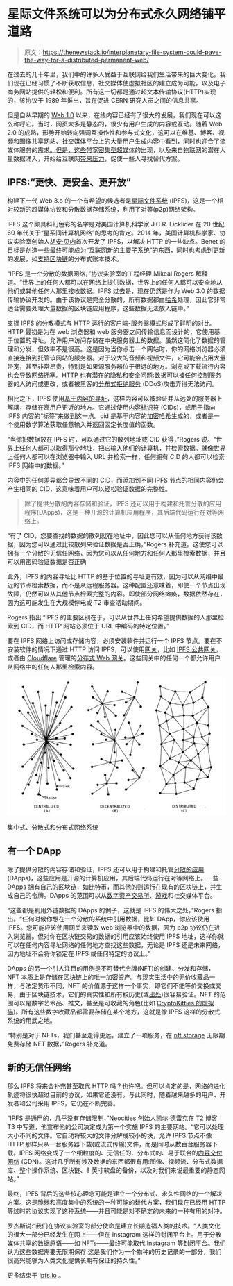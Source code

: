 # 星际文件系统可以为分布式永久网络铺平道路

> 原文：<https://thenewstack.io/interplanetary-file-system-could-pave-the-way-for-a-distributed-permanent-web/>

在过去的几十年里，我们中的许多人受益于互联网给我们生活带来的巨大变化。我们现在已经习惯了不断获取信息，社交媒体使虚拟社区的建立成为可能，以及电子商务网站提供的轻松和便利。所有这一切都是通过超文本传输协议(HTTP)实现的，该协议于 1989 年推出，旨在促进 CERN 研究人员之间的信息共享。

但是自从早期的 [Web 1.0](https://www.techopedia.com/definition/27960/web-10) 以来，在线内容已经有了很大的发展，我们现在可以这么称呼它。当时，网页大多是静态的，很少有用户生成的内容或互动。随着 Web 2.0 的成熟，形势开始转向强调互操作性和参与式文化，这可以在维基、博客、视频和图像共享网站、社交媒体平台上的大量用户生成内容中看到，同时也迎合了流媒体服务的[需求。但是，这些带宽密集型](https://www.howtogeek.com/201827/how-much-mobile-data-do-streaming-services-use-and-how-you-can-make-them-use-less/)[超媒体](https://smartbear.com/learn/api-design/what-is-hypermedia/)的出现，以及来自[物联网](https://thenewstack.io/the-internet-of-things-needs-an-infusion-of-web-technologies/)的潜在大量数据涌入，开始给互联网[带来压力](https://www.theverge.com/2020/3/27/21195358/streaming-netflix-disney-hbo-now-youtube-twitch-amazon-prime-video-coronavirus-broadband-network)，促使一些人寻找替代方案。

## IPFS:“更快、更安全、更开放”

构建下一代 Web 3.o 的一个有希望的候选者是[星际文件系统](https://ipfs.io/) (IPFS)，这是一个相对较新的超媒体协议和分散数据存储系统，利用了对等(p2p)网络架构。

IPFS 这个颇具科幻色彩的名字是对美国计算机科学家 J.C.R. Licklider 在 20 世纪 60 年代关于“星系间计算机网络”的思考的肯定。2014 年，美国计算机科学家、协议实验室创始人[胡安·贝内](https://juan.benet.ai/)首次开发了 IPFS，以解决 HTTP 的一些缺点。Benet 的目标是创造一些最终可能成为“[互联网](https://www.axelquack.capital/p2p-data-storage-with-ipfs/)新的主要子系统”的东西，同时也考虑到更新的发展，如[支持](https://www.investopedia.com/terms/d/distributed-ledger-technology-dlt.asp)[区块链](https://thenewstack.io/what-you-need-to-know-about-blockchain-before-making-the-leap/)的分布式账本技术。

“IPFS 是一个分散的数据网络，”协议实验室的工程经理 Mikeal Rogers 解释道。“世界上的任何人都可以在网络上提供数据，世界上的任何人都可以安全地从他们或其他任何人那里接收数据。IPFS 过去是，现在仍然是作为 Web 3.0 的数据传输协议开发的。由于该协议是完全分散的，所有数据都由[哈希](https://thenewstack.io/git-transitioning-away-from-the-aging-sha-1-hash/)处理，因此它非常适合需要处理大量数据的区块链应用程序，这些数据无法放入链中。”

支撑 IPFS 的分散模式与 HTTP 运行的客户端-服务器模式形成了鲜明的对比。HTTP 最初是为在 web 浏览器和 web 服务器之间传输信息而设计的，它使用基于位置的寻址，允许用户访问存储在中央服务器上的数据。虽然这简化了数据的管理和分发，但效率不是很高。这是因为当你点击一个网站时，你的网络浏览器必须直接连接到托管该网站的服务器。对于较大的音频和视频文件，它可能会占用大量带宽，甚至非常昂贵，特别是如果源服务器位于很远的地方。浏览或下载流行内容也会导致网络拥塞。HTTP 也有潜在的隐私和安全问题:数据可以被任何控制服务器的人访问或更改，或者被黑客的[分布式拒绝服务](https://thenewstack.io/a-ddos-emerges-that-busies-a-cipher-with-cpu-intensity/) (DDoS)攻击弄得无法访问。

相比之下，IPFS 使用[基于内容的寻址](https://flyingzumwalt.gitbooks.io/decentralized-web-primer/content/avenues-for-access/lessons/power-of-content-addressing.html)，这样内容可以被验证并从远处的服务器上解耦，存储在离用户更近的地方。它通过使用[内容标识符](https://docs.ipfs.io/concepts/content-addressing/) (CIDs)，或用于指向 IPFS 内容的“标签”来做到这一点。cid 是基于内容的[加密哈希](https://docs.ipfs.io/concepts/hashing/#hashes-are-important)生成的，或者是一个使用数学算法获取任意输入并返回固定长度值的函数。

“当你把数据放在 IPFS 时，可以通过它的散列地址或 CID 获得，”Rogers 说。“世界上任何人都可以取得那个地址，把它输入他们的计算机，并检索数据。就像世界上任何人都可以在浏览器中输入 URL 并检索一样，任何拥有 CID 的人都可以检索 IPFS 网络中的数据。”

内容中的任何差异都会导致不同的 CID，而添加到不同 IPFS 节点的相同内容仍会产生相同的 CID，这意味着用户可以轻松验证数据的完整性。

> 除了提供分散的内容存储和验证，IPFS 还可以用于构建和托管分散的应用程序(DApps)，这是一种开源的计算机应用程序，其后端代码运行在对等网络上。

“有了 CID，您要查找的数据的散列就在地址中，因此您可以从任何地方获得该数据，因为您可以通过比较散列来验证数据是否正确，”Rogers 补充道。这使您可以拥有一个分散的无信任网络，因为您可以从任何地方和任何人那里检索数据，并且可以用密码验证数据是否正确

此外，IPFS 的内容寻址比 HTTP 的基于位置的寻址更有效，因为可以从网络中最近的节点检索数据，而不是从远程服务器。这种配置还意味着，即使一个节点出现故障，仍然可以从其他节点检索完整的内容。即使部分网络瘫痪，数据依然存在，因为这可能发生在大规模停电或 T2 审查活动期间。

Rogers 指出:“IPFS 的主要区别在于，可以从世界上任何希望提供数据的人那里检索到 CID，而 HTTP 网站必须位于 URL 中编码的特定位置。”

要在 IPFS 网络上访问或存储内容，必须安装软件并运行一个 IPFS 节点。要在不安装软件的情况下通过 HTTP 访问 IPFS，可以使用[网关](https://ipfs.github.io/public-gateway-checker/)，比如 [IPFS 公共网关](https://ipfs.io)，或者由 [Cloudflare](https://www.cloudflare.com/) 管理的[分布式 Web 网关](https://www.cloudflare.com/distributed-web-gateway/)。这些网关中的任何一个都允许用户从网络中的任何人那里检索内容。

![](img/e0f4c465ffa172765742dfd8857409b3.png)

集中式、分散式和分布式网络系统

## 有一个 DApp

除了提供分散的内容存储和验证，IPFS 还可以用于构建和托管[分散的应用](https://djohnstonec.medium.com/the-general-theory-of-decentralized-applications-dapps-4901877d368) (DApps)，这些应用是开源的计算机应用，其后端代码运行在对等网络上。一些 DApps 拥有自己的区块链，如比特币，而其他的则运行在现有的区块链上，并生成自己的令牌。DApps 的范围可以从[数字资产交易所](https://www.ventureradar.com/keyword/Digital%20Asset%20Exchange)、[游戏](https://dappradar.com/rankings/category/games)和社交媒体平台。

“这些都是利用外链数据的 DApps 的例子，这就是 IPFS 的伟大之处，”Rogers 指出。“任何时候你想在一个分散的系统中引用数据，比如 DApp，你应该使用 IPFS。您可能应该使用网关来读取 web 浏览器中的数据，因为 p2p 协议仍在进入浏览器。但对你在区块链交易的数据的引用应该始终使用 IPFS 地址，这样你就可以在任何内容寻址网络的任何地方查找这些数据，无论是 IPFS 还是未来网络，因为地址不会将你锁定在 IPFS 或任何特定的协议上。”

DApps 的另一个引人注目的用例是不可替代令牌(NFT)的创建、分发和存储，NFT 本质上是存储在区块链上的唯一加密资产。与现实生活中的无价收藏品一样，与法定货币不同，NFT 的价值源于这样一个事实，即它们不能等价交换或交易，由于区块链技术，它们的真实性和所有权历史(或[出处](https://www.artworkarchive.com/blog/provenance-what-is-it-and-why-should-it-matter-to-you))很容易验证。NFT 的范围可以是数字艺术品、推文，甚至是可收藏的角色(比如 [CryptoKitties 的虚拟猫](https://medium.com/dapp-com/10-most-expensive-nfts-hundreds-of-thousands-for-a-crypto-kitty-b152a7983036))。所有这些数字收藏品都需要存储在某个地方，这就是像 IPFS 这样的分散式系统的用武之地。

“特别是对于 NFTs，我们甚至走得更远，建立了一项服务，在 [nft.storage](https://nft.storage/) 无限期免费存储 NFT 数据，”Rogers 补充道。

## 新的无信任网络

那么 IPFS 将来会补充甚至取代 HTTP 吗？也许吧。但可以肯定的是，网络的进化轨迹将很快超过目前的协议，如果它还没有。与此同时，随着越来越多的用户、开发者和公司采用 IPFS，它仍在不断完善。

“IPFS 是通用的，几乎没有存储限制，”Neocities 创始人凯尔·德雷克在 T2 博客 T3 中写道，他宣布他的公司决定成为第一个实施 IPFS 的主要网站。“它可以处理大小不同的文件。它自动将较大的文件分解成较小的块，允许 IPFS 节点不像 HTTP 那样只从一台服务器下载(或流式传输)文件，而是同时从数百台服务器下载。IPFS 网络变成了一个细粒度的、无信任的、分布式的、易于联合的[内容交付网络](https://www.webopedia.com/definitions/cdn/) (CDN)。这对几乎所有涉及数据的东西都很有用:图像、视频流、分布式数据库、整个操作系统、区块链、8 英寸软盘的备份，以及对我们来说最重要的静态网站。”

最终，IPFS 背后的这些核心理念可能是建立一个分布式、永久性网络的一个解决方案。这是脆弱和高度集中的系统的一种可能的替代方案，我们现在已经用 HTTP 等过时的协议实现了这种系统——并且可能是对不确定的未来的一种有用的对冲。

罗杰斯说:“我们在协议实验室的部分使命是建立长期造福人类的技术。“人类文化的很大一部分已经发生在网上——但在 Instagram 这样的封闭平台上。用于分散媒体共享的数据原语——如 NFTs——最终可能取代 Instagram 等封闭平台。我们认为这些数据需要无限期保存:这是我们作为一个物种的历史记录的一部分，我们很高兴能够为人类文化提供长期有保证的持久性。”

更多结束于 [ipfs.io](https://ipfs.io/) 。

<svg xmlns:xlink="http://www.w3.org/1999/xlink" viewBox="0 0 68 31" version="1.1"><title>Group</title> <desc>Created with Sketch.</desc></svg>
